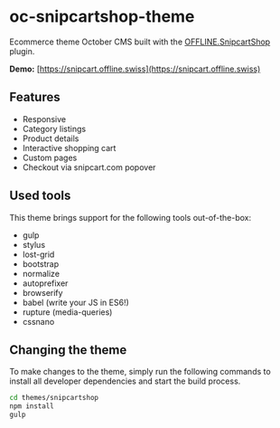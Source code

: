 # oc-snipcartshop-theme

Ecommerce theme October CMS built with the [OFFLINE.SnipcartShop](https://github.com/OFFLINE-GmbH/oc-snipcartshop-plugin) plugin.

**Demo:** [https://snipcart.offline.swiss](https://snipcart.offline.swiss)

## Features

* Responsive
* Category listings
* Product details
* Interactive shopping cart
* Custom pages
* Checkout via snipcart.com popover
 

## Used tools

This theme brings support for the following tools out-of-the-box:

* gulp
* stylus
* lost-grid
* bootstrap
* normalize
* autoprefixer
* browserify
* babel (write your JS in ES6!)
* rupture (media-queries)
* cssnano

## Changing the theme

To make changes to the theme, simply run the following commands to install all developer dependencies and start the build process.
 
 ```bash
 cd themes/snipcartshop
 npm install
 gulp
 ```